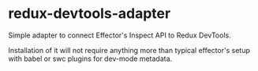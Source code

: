 # redux-devtools-adapter

Simple adapter to connect Effector's Inspect API to Redux DevTools.

Installation of it will not require anything more than typical effector's setup with babel or swc plugins for dev-mode metadata.
